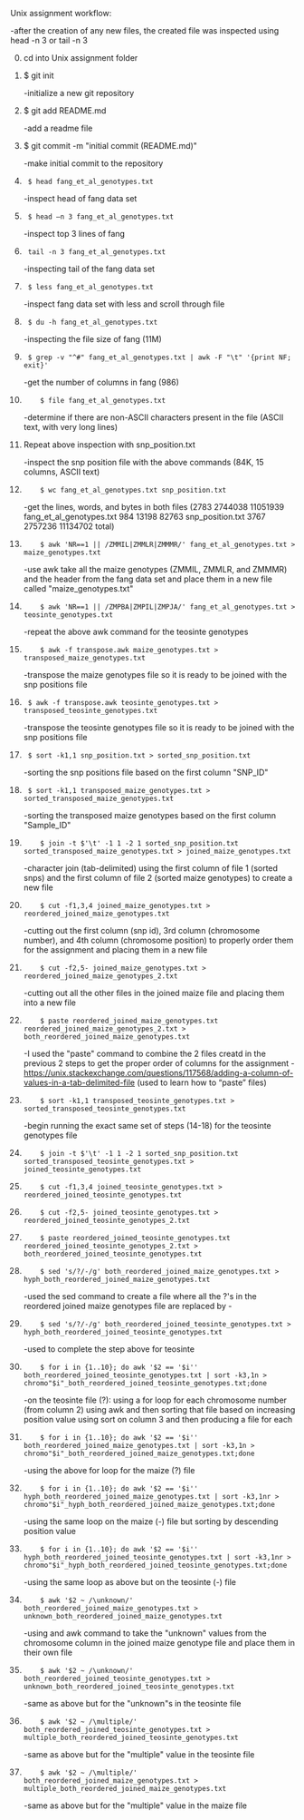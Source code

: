 Unix assignment workflow:

-after the creation of any new files, the created file was inspected using head -n 3 or tail -n 30. cd into Unix assignment folder1. $ git init	
	-initialize a new git repository2. $ git add README.md
	-add a readme file3. $ git commit -m "initial commit (README.md)"	-make initial commit to the repository4. 		$ head fang_et_al_genotypes.txt	-inspect head of fang data set5. 		$ head –n 3 fang_et_al_genotypes.txt

	-inspect top 3 lines of fang6. 		tail -n 3 fang_et_al_genotypes.txt	-inspecting tail of the fang data set
	7. 		$ less fang_et_al_genotypes.txt

	-inspect fang data set with less and scroll through file8. 		$ du -h fang_et_al_genotypes.txt	-inspecting the file size of fang (11M)9. 		$ grep -v "^#" fang_et_al_genotypes.txt | awk -F "\t" '{print NF; exit}'
	-get the number of columns in fang (986)
10. 		$ file fang_et_al_genotypes.txt

	-determine if there are non-ASCII characters present in the file (ASCII text, with very long lines)11. Repeat above inspection with snp_position.txt

	-inspect the snp position file with the above commands (84K, 15 columns, ASCII text)
12. 		$ wc fang_et_al_genotypes.txt snp_position.txt

	-get the lines, words, and bytes in both files (2783  2744038 11051939 fang_et_al_genotypes.txt
     984    13198    82763 snp_position.txt
    3767  2757236 11134702 total)13. 		$ awk 'NR==1 || /ZMMIL|ZMMLR|ZMMMR/' fang_et_al_genotypes.txt > maize_genotypes.txt

	-use awk take all the maize genotypes (ZMMIL, ZMMLR, and ZMMMR) and the header from the fang data set and place them in a new file called "maize_genotypes.txt"10. 		$ awk 'NR==1 || /ZMPBA|ZMPIL|ZMPJA/' fang_et_al_genotypes.txt > teosinte_genotypes.txt

	-repeat the above awk command for the teosinte genotypes11. 		$ awk -f transpose.awk maize_genotypes.txt > transposed_maize_genotypes.txt

	-transpose the maize genotypes file so it is ready to be joined with the snp positions file12.		 $ awk -f transpose.awk teosinte_genotypes.txt > transposed_teosinte_genotypes.txt

	-transpose the teosinte genotypes file so it is ready to be joined with the snp positions file13.		 $ sort -k1,1 snp_position.txt > sorted_snp_position.txt

	-sorting the snp positions file based on the first column "SNP_ID"14.		 $ sort -k1,1 transposed_maize_genotypes.txt > sorted_transposed_maize_genotypes.txt	-sorting the transposed maize genotypes based on the first column "Sample_ID"15. 		$ join -t $'\t' -1 1 -2 1 sorted_snp_position.txt sorted_transposed_maize_genotypes.txt > joined_maize_genotypes.txt

	-character join (tab-delimited) using the first column of file 1 (sorted snps) and the first column of file 2 (sorted maize genotypes) to create a new file 16. 		$ cut -f1,3,4 joined_maize_genotypes.txt > reordered_joined_maize_genotypes.txt

	-cutting out the first column (snp id), 3rd column (chromosome number), and 4th column (chromosome position) to properly order them for the assignment and placing them in a new file17. 		$ cut -f2,5- joined_maize_genotypes.txt > reordered_joined_maize_genotypes_2.txt

	-cutting out all the other files in the joined maize file and placing them into a new file 18. 		$ paste reordered_joined_maize_genotypes.txt reordered_joined_maize_genotypes_2.txt > both_reordered_joined_maize_genotypes.txt	-I used the "paste" command to combine the 2 files creatd in the previous 2 steps to get the proper order of columns for the assignment	-https://unix.stackexchange.com/questions/117568/adding-a-column-of-values-in-a-tab-delimited-file (used to learn how to “paste” files)19. 		$ sort -k1,1 transposed_teosinte_genotypes.txt > sorted_transposed_teosinte_genotypes.txt

	-begin running the exact same set of steps (14-18) for the teosinte genotypes file 20. 		$ join -t $'\t' -1 1 -2 1 sorted_snp_position.txt sorted_transposed_teosinte_genotypes.txt > joined_teosinte_genotypes.txt21. 		$ cut -f1,3,4 joined_teosinte_genotypes.txt > reordered_joined_teosinte_genotypes.txt22. 		$ cut -f2,5- joined_teosinte_genotypes.txt > reordered_joined_teosinte_genotypes_2.txt23. 		$ paste reordered_joined_teosinte_genotypes.txt reordered_joined_teosinte_genotypes_2.txt > both_reordered_joined_teosinte_genotypes.txt24. 		$ sed 's/?/-/g' both_reordered_joined_maize_genotypes.txt > hyph_both_reordered_joined_maize_genotypes.txt	-used the sed command to create a file where all the ?'s in the reordered joined maize genotypes file are replaced by - 25. 		$ sed 's/?/-/g' both_reordered_joined_teosinte_genotypes.txt > hyph_both_reordered_joined_teosinte_genotypes.txt

	-used to complete the step above for teosinte26. 		$ for i in {1..10}; do awk '$2 == '$i'' both_reordered_joined_teosinte_genotypes.txt | sort -k3,1n > chromo"$i"_both_reordered_joined_teosinte_genotypes.txt;done	-on the teosinte file (?): using a for loop for each chromosome number (from column 2) using awk and then sorting that file based on increasing position value using sort on column 3 and then producing a file for each 27. 		$ for i in {1..10}; do awk '$2 == '$i'' both_reordered_joined_maize_genotypes.txt | sort -k3,1n > chromo"$i"_both_reordered_joined_maize_genotypes.txt;done

	-using the above for loop for the maize (?) file28. 		$ for i in {1..10}; do awk '$2 == '$i'' hyph_both_reordered_joined_maize_genotypes.txt | sort -k3,1nr > chromo"$i"_hyph_both_reordered_joined_maize_genotypes.txt;done	-using the same loop on the maize (-) file but sorting by descending position value30. 		$ for i in {1..10}; do awk '$2 == '$i'' hyph_both_reordered_joined_teosinte_genotypes.txt | sort -k3,1nr > chromo"$i"_hyph_both_reordered_joined_teosinte_genotypes.txt;done

	-using the same loop as above but on the teosinte (-) file31. 		$ awk '$2 ~ /\unknown/' both_reordered_joined_maize_genotypes.txt > unknown_both_reordered_joined_maize_genotypes.txt

	-using and awk command to take the "unknown" values from the chromosome column in the joined maize genotype file and place them in their own file 32. 		$ awk '$2 ~ /\unknown/' both_reordered_joined_teosinte_genotypes.txt > unknown_both_reordered_joined_teosinte_genotypes.txt	-same as above but for the "unknown"s in the teosinte file33. 		$ awk '$2 ~ /\multiple/' both_reordered_joined_teosinte_genotypes.txt > multiple_both_reordered_joined_teosinte_genotypes.txt

	-same as above but for the "multiple" value in the teosinte file34. 		$ awk '$2 ~ /\multiple/' both_reordered_joined_maize_genotypes.txt > multiple_both_reordered_joined_maize_genotypes.txt

	-same as above but for the "multiple" value in the maize file 